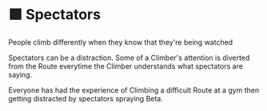 # 🟩 Spectators

People climb differently when they know that they're being watched

Spectators can be a distraction. Some of a Climber's attention is diverted from the Route everytime the Climber understands what spectators are saying.

Everyone has had the experience of Climbing a difficult Route at a gym then getting distracted by spectators spraying Beta.